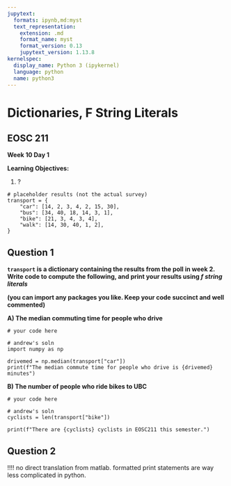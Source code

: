 ```yaml
---
jupytext:
  formats: ipynb,md:myst
  text_representation:
    extension: .md
    format_name: myst
    format_version: 0.13
    jupytext_version: 1.13.8
kernelspec:
  display_name: Python 3 (ipykernel)
  language: python
  name: python3
---
```


# Dictionaries, F String Literals

## EOSC 211

**Week 10 Day 1**

**Learning Objectives:**  
1. ?

```{code-cell}
# placeholder results (not the actual survey)
transport = {
    "car": [14, 2, 3, 4, 2, 15, 30],
    "bus": [34, 40, 18, 14, 3, 1],
    "bike": [21, 3, 4, 3, 4],
    "walk": [14, 30, 40, 1, 2],
}
```

## Question 1

**`transport` is a dictionary containing the results from the poll in week 2. Write code to compute the following, and print your results using *f string literals*** 

**(you can import any packages you like. Keep your code succinct and well commented)**

**A) The median commuting time for people who drive**

```{code-cell}
# your code here
```

```{code-cell}
# andrew's soln
import numpy as np

drivemed = np.median(transport["car"])
print(f"The median commute time for people who drive is {drivemed} minutes")
```

**B) The number of people who ride bikes to UBC**

```{code-cell}
# your code here
```

```{code-cell}
# andrew's soln
cyclists = len(transport["bike"])

print(f"There are {cyclists} cyclists in EOSC211 this semester.")
```

## Question 2

!!!! no direct translation from matlab. formatted print statements are way less complicated in python.

